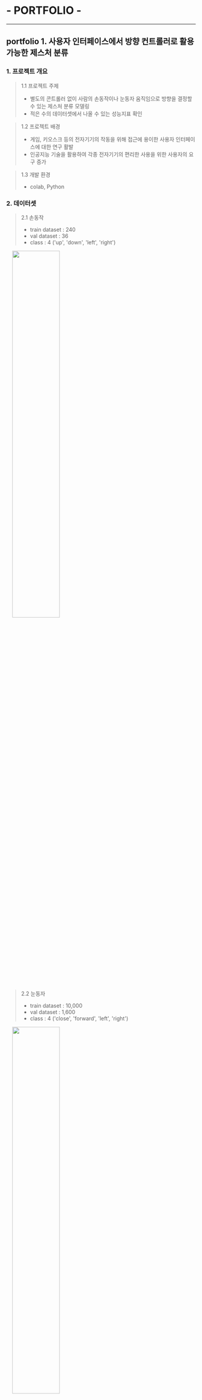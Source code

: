 # - PORTFOLIO -

---
## portfolio 1. 사용자 인터페이스에서 방향 컨트롤러로 활용 가능한 제스처 분류
### 1. 프로젝트 개요
> 1.1 프로젝트 주제
> * 별도의 콘트롤러 없이 사람의 손동작이나 눈동자 움직임으로 방향을 결정할 수 있는 제스처 분류 모델링
> * 적은 수의 데이터셋에서 나올 수 있는 성능지표 확인

> 1.2 프로젝트 배경
> * 게임, 키오스크 등의 전자기기의 작동을 위해 접근에 용이한 사용자 인터페이스에 대한 연구 활발
> * 인공지능 기술을 활용하여 각종 전자기기의 편리한 사용을 위한 사용자의 요구 증가 

> 1.3 개발 환경
> * colab, Python

### 2. 데이터셋
> 2.1 손동작
> * train dataset : 240
> * val dataset : 36
> * class : 4 ('up', 'down', 'left', 'right')

&nbsp;&nbsp;&nbsp;&nbsp;<img src="/etc/img/finger_dataset.png" width="50%" height="50%"></img><br/>
> 2.2 눈동자
> * train dataset : 10,000
> * val dataset : 1,600
> * class : 4 ('close', 'forward', 'left', 'right')

&nbsp;&nbsp;&nbsp;&nbsp;<img src="/etc/img/eye_dataset.png" width="50%" height="50%"></img><br/>
### 3. YOLOV5 - classify 모델

&nbsp;&nbsp;&nbsp;&nbsp;<img src="/etc/img/yolov5_classify.png" width="70%" height="70%"></img><br/>
### 4. 모델링 학습 및 성능 평가
> 4.1 손동작

> 4.2 눈동자

### 5. 프로젝트 회고

---
## portfolio 2. 길고양이 TNR(중성화사업) 위한 Object Detector
### 1. 프로젝트 개요
> 1.1 프로젝트 목적
> * CCTV 등의 영상 정보를 통해 길고양이 포획을 위한 생태 지역 확인
> * 실시간 촬영 영상 분석에 적합한 Object Detection 모델 분석

> 1.2 프로젝트 배경
> * 길고양이 개체수 증가로 인하여 중성화사업 추진
> * 길고양이 포획을 위한 위치 파악 필요
> * 인공지능 기술을 활용하여 작업의 효율화 가능

> 1.3 개발 환경
> * colab, ultralytics, OpenCV, Python

### 2. 데이터셋

&nbsp;&nbsp;&nbsp;&nbsp;<img src="/etc/img/cat_dataset.png" width="90%" height="90%"></img><br/>

### 3. Object Detector 모델

&nbsp;&nbsp;&nbsp;&nbsp;<img src="/etc/img/detector_model.png" width="90%" height="90%"></img><br/>
> 3.1 2-Stage Detector
> * Regional Proposal과 Classification이 순차적으로 이루어진다.
> * 기존에는 이미지에서 object detection을 위해 sliding window 방식을 이용했었다. 이 방식은 이미지에서 모든 영역을 다양한 크기의 window로 탐색하는 것이다.
> * 비효율성을 개선하기 위해 ‘물체가 있을만한‘ 영역을 빠르게 찾아내는 알고리즘이다. Regional proposal은 object의 위치를 찾는 localization 문제이다.
> * 2-stage detector에서는 classification과 localization 문제를 순차적으로 해결한다.

> 3.2 1-Stage Detector
> * 2-stage detector와 반대로 regional proposal와 classification이 동시에 이루어진다.
> * Classification과 localization 문제를 동시에 해결하는 방법이다.
> * 1-stage detector는 비교적 빠르지만 정확도가 낮고, 2-stage detector는 비교적 느리지만 정확도가 높다.

### 4. 모델링 학습 및 성능 평가
> 4.1 Faster RCNN (2-stage Detector)
> * Batch size : 2
> * Epoch : 12
> * Optimizer : SGD
> * Loss : Cross Entropy

&nbsp;&nbsp;&nbsp;&nbsp;<img src="/etc/img/faster_rcnn_detect.png" width="40%" height="40%"></img>
&nbsp;&nbsp;&nbsp;&nbsp;<img src="/etc/img/faster_rcnn_eval.png" width="40%" height="40%"></img><br/>
> 4.2 YOLOV5 (1-stage Detector)
> * Batch size : 2
> * Epoch : 30
> * Optimizer : SGD
> * Loss : Cross Entropy

&nbsp;&nbsp;&nbsp;&nbsp;<img src="/etc/img/yolov5_detect.png" width="40%" height="40%"></img>
&nbsp;&nbsp;&nbsp;&nbsp;<img src="/etc/img/yolov5_eval.png" width="40%" height="40%"></img><br/>
### 5. Object Detector 영상 재생

&nbsp;&nbsp;&nbsp;[![Video Label](https://i.ytimg.com/an_webp/4yVs88qbXwI/mqdefault_6s.webp?du=3000&sqp=CNi0p54G&rs=AOn4CLAw1mwz6htlPSZUso68jHopgBAI2g)](https://www.youtube.com/embed/4yVs88qbXwI)
&nbsp;&nbsp;&nbsp;&nbsp;&nbsp;&nbsp;&nbsp;&nbsp;&nbsp;&nbsp;&nbsp;&nbsp;&nbsp;&nbsp;&nbsp;&nbsp;&nbsp;&nbsp;&nbsp;&nbsp;&nbsp;[![Video Label](https://i.ytimg.com/an_webp/9WCCl-WMZZM/mqdefault_6s.webp?du=3000&sqp=CIeUp54G&rs=AOn4CLA_AbRH69UjZA83moNrp8HrzymOZA)](https://www.youtube.com/embed/9WCCl-WMZZM)

&nbsp;&nbsp;&nbsp;&nbsp;&nbsp;&nbsp;&nbsp;<img src="/etc/img/video_anal.png" width="85%" height="85%"></img><br/>
### 6. 프로젝트 회고
> * Detector 모델 각각의 특징을 확인해 볼 수 있어서 좋았다.
> * 저장된 동영상 파일이 아닌 실시간 촬영 영상에 대한 모델 적용을 해보지 못한 아쉬움이 있었다.

---
## portfolio 3. 중고차 외관 손상 인식
### 1. 프로젝트 개요
> 1.1 프로젝트 주제
> * 중고차 외관 촬영 이미지를 통해 차량의 외관 손상 여부 파악
> * 딥러닝 Image Segmentation 모델링을 통해 외관 손상 부위 특정

> 1.2 프로젝트 배경
> * 중고차 사업자의 비즈니스 목적에 따라 차량 외관 손상에 대한 관리가 필요하며, 기존의 방식은 사람에 의한 검수로 인해 시간과 인력 비용이 많이 소모된다.
> * 이에 따라 딥러닝 기반 차량 외관 손상 인식을 통한 자동화를 바탕으로 시스템 개선이 필요한 상황이다.

> 1.3 기대효과
> * 중고차 사업자의 외관 손상 관리용 App에 인식 기능 탑재 가능
> * 공유 차량 관리 App에 탑재 가능
> * 차량 수리 업체에서 손상 부위 자동 인식 활용 가능

> 1.4 개발 환경
> * PixelAnnotationTool, colab, Pytorch, OpenCV, matplotlib

### 2. 프로젝트 절차

&nbsp;&nbsp;&nbsp;&nbsp;<img src="/etc/img/pf2_flow.png" width="50%" height="50%"></img><br/>
### 3. 데이터셋
> 3.1 PixelAnnotationTool

&nbsp;&nbsp;&nbsp;&nbsp;<img src="/etc/img/labeling.png" width="90%" height="90%"></img><br/>
> 3.2 이미지 데이터셋
> * 데이터수: 약 3,100 여장

&nbsp;&nbsp;&nbsp;&nbsp;<img src="/etc/img/pf2_dataset.png" width="90%" height="90%"></img><br/>
### 4. Image Segmentation
> 4.1 Deeplab V3+
> * Deeplab V3는 ImageNet에서 학습된 ResNet을 기본적인 특징 추출기로 사용한다. ResNet의 마지막 블록에서는 여러가지 확장비율을 사용한 Atrous Convolution을 사용해서 다양한 크기의 특징들을 뽑아낼 수 있도록 한다.
> * 이전 Deeplab 버전에서 소개되었던 Atrous Spatial Pyramid Pooling (ASPP)을 사용한다. 좋은 성능을 보였던 모델들의 특징들을 섞어놓은 모델이며, 다양한 확장비율을 가진 커널을 병렬적으로 사용한 convolution이다.
> * Deeplab V3+에서는 Encoder로 DeepLab V3를 사용하고, Decoder로 Bilinear Upsampling 대신 U-Net과 유사하게 Concat 해주는 방법을 사용한다.

&nbsp;&nbsp;&nbsp;&nbsp;<img src="/etc/img/pf2_deeplab.png" width="70%" height="70%"></img><br/>
> 4.2 모델링
> * Batch size: 2
> * Epoch: 30
> * Loss function: Cross Entropy Loss
> * Learning rate: 0.001
> * Optimizer: SGD

### 5. Image Segmentation 결과
> 5.1 성능 평가 지표

&nbsp;&nbsp;&nbsp;&nbsp;<img src="/etc/img/pf2_iou.png" width="40%" height="40%"></img><br/>
> 5.2 추론 결과 Mask

&nbsp;&nbsp;&nbsp;&nbsp;<img src="/etc/img/pf2_mask_result.png" width="80%" height="80%"></img><br/>
> 5.3 외관 손상 인식 이미지

&nbsp;&nbsp;&nbsp;&nbsp;<img src="/etc/img/pf2_result1.png" width="80%" height="80%"></img><br/>
&nbsp;&nbsp;&nbsp;&nbsp;<img src="/etc/img/pf2_result2.png" width="80%" height="80%"></img><br/>
&nbsp;&nbsp;&nbsp;&nbsp;<img src="/etc/img/pf2_result3.png" width="80%" height="80%"></img><br/>
### 6. 프로젝트 회고
> * 차량 외관 손상 유형 중 일부분인 스크래치에 대한 모델링만 진행한 점이 아쉽다.
> * 경험 부족과 시간 상의 제약으로 완성된 모델을 구현하지 못한 부분에 대한 아쉬움이 남는다.
